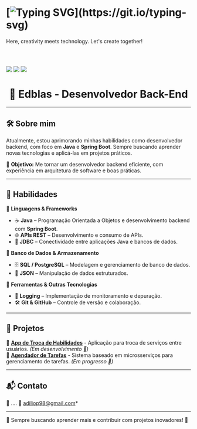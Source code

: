 # [![Typing SVG](https://readme-typing-svg.herokuapp.com?font=Fira+Code&size=24&pause=1000&color=45&width=600&lines=Hello!+My+name+is+Adílio,+I'm+Back-end!.;Sejam+bem+vindos%2C+esse+é+meu+GitHub.)](https://git.io/typing-svg)


Here, creativity meets technology. Let's create together!

<div style="display: inline_block"><br>
</div>
  
  ##
 
<div> 
  <a href="https://www.instagram.com/adilio.dossantos.73/?igsh=emZobzVlbXVnbmFm#" target="_blank"><img src="https://img.shields.io/badge/-Instagram-%23E4405F?style=for-the-badge&logo=instagram&logoColor=white" target="_blank"></a>
  <a href = "mailto:contatorafaballerini@gmail.com"><img src="https://img.shields.io/badge/-Gmail-%23333?style=for-the-badge&logo=gmail&logoColor=white" target="_blank"></a>
   <a href="https://www.linkedin.com/in/adilio-santos-9048b8220/" target="_blank"><img src="https://img.shields.io/badge/-LinkedIn-%230077B5?style=for-the-badge&logo=linkedin&logoColor=white" target="_blank"></a> 
   
<h1 align="center">🚀 Edblas - Desenvolvedor Back-End</h1>

---

## 🛠️ Sobre mim  
Atualmente, estou aprimorando minhas habilidades como desenvolvedor backend, com foco em **Java** e **Spring Boot**. Sempre buscando aprender novas tecnologias e aplicá-las em projetos práticos.

📌 **Objetivo:** Me tornar um desenvolvedor backend eficiente, com experiência em arquitetura de software e boas práticas.

---

## 🚀 Habilidades  
📌 **Linguagens & Frameworks**  
- ☕ **Java** – Programação Orientada a Objetos e desenvolvimento backend com **Spring Boot**.  
- 🌐 **APIs REST** – Desenvolvimento e consumo de APIs.  
- 🔌 **JDBC** – Conectividade entre aplicações Java e bancos de dados.  

📌 **Banco de Dados & Armazenamento**  
- 🗄️ **SQL / PostgreSQL** – Modelagem e gerenciamento de banco de dados.  
- 📄 **JSON** – Manipulação de dados estruturados.  

📌 **Ferramentas & Outras Tecnologias**  
- 📝 **Logging** – Implementação de monitoramento e depuração.  
- 🛠️ **Git & GitHub** – Controle de versão e colaboração.  

---

## 📂 Projetos  
🔹 **[App de Troca de Habilidades](#)** - Aplicação para troca de serviços entre usuários. *(Em desenvolvimento 🚧)*  
🔹 **[Agendador de Tarefas](#)** - Sistema baseado em microsserviços para gerenciamento de tarefas. *(Em progresso 🚀)*  

---

## 📬 Contato  
🔗 .... 
📧 adiliop98@gmail.com*  

---

🔹 Sempre buscando aprender mais e contribuir com projetos inovadores! 🚀  
